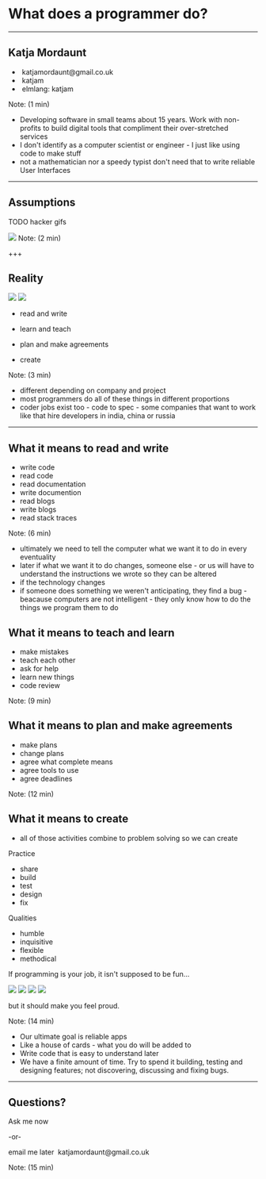 # What does a programmer do?

---

<!-- .element id="me" data-background="#8fcbdc" -->

## Katja Mordaunt

- &nbsp;katjamordaunt&#64;gmail.co.uk<!-- .element class="icon-envelop"-->
- &nbsp;katjam<!-- .element class="icon-github" -->
- &nbsp;elmlang: katjam<!-- .element class="icon-slack" -->


Note:
(1 min)
- Developing software in small teams about 15 years. Work with non-profits to build digital tools that compliment their over-stretched services
- I don't identify as a computer scientist or engineer - I just like using code to make stuff
- not a mathematician nor a speedy typist don't need that to write reliable User Interfaces

---

## Assumptions

TODO hacker gifs

![](assets/images/functional-primer.png)<!-- .element class="fragment" data-fragment-index="1" -->
Note:
(2 min)

+++

## Reality

![](assets/images/anti-js.png)<!-- .element class="fragment inline" data-fragment-index="2" -->
![](assets/images/tools-choices.png)<!-- .element class="fragment inline" data-fragment-index="2" -->

- read and write
- learn and teach
- plan and make agreements

- create

Note:
(3 min)
- different depending on company and project
- most programmers do all of these things in different proportions
- coder jobs exist too - code to spec - some companies that want to work like that hire developers in india, china or russia

---

<!-- .element id="app-venture" data-transition="zoom" data-background="#8fcbdc" -->

## What it means to read and write
- write code
- read code
- read documentation
- write documention
- read blogs
- write blogs
- read stack traces

Note:
(6 min)
- ultimately we need to tell the computer what we want it to do in every eventuality
- later if what we want it to do changes, someone else - or us will have to understand the instructions we wrote so they can be altered
- if the technology changes 
- if someone does something we weren't anticipating, they find a bug - beacause computers are not intelligent - they only know how to do the things we program them to do

## What it means to teach and learn
- make mistakes
- teach each other
- ask for help
- learn new things
- code review

Note:
(9 min)

## What it means to plan and make agreements
- make plans
- change plans
- agree what complete means
- agree tools to use
- agree deadlines

Note:
(12 min)


<!-- CONCLUDE AND SUMMARY -->
## What it means to create

- all of those activities combine to problem solving so we can create

Practice
- share
- build
- test
- design
- fix

Qualities
- humble
- inquisitive
- flexible
- methodical

If programming is your job, it isn't supposed to be fun...

![](assets/images/cards1.jpg)<!-- .element class="fragment inline" data-fragment-index="1"-->
![](assets/images/cards3.jpg)<!-- .element class="fragment inline" data-fragment-index="2"-->
![](assets/images/cards2.jpg)<!-- .element class="fragment inline" data-fragment-index="3"-->
![](assets/images/cards-down.jpg)<!-- .element class="fragment" data-fragment-index="4"-->

but it should make you feel proud.<!-- .element class="fragment" data-fragment-index="5"-->

Note:
(14 min)
- Our ultimate goal is reliable apps
- Like a house of cards - what you do will be added to
- Write code that is easy to understand later
- We have a finite amount of time. Try to spend it building, testing and designing features; not discovering, discussing and fixing bugs.

---

<!-- .element id="thanks" data-background="#8fcbdc" -->

## Questions?

Ask me now

-or-

email me later &nbsp;katjamordaunt&#64;gmail.co.uk<!-- .element class="icon-envelop"-->

Note:
(15 min)

